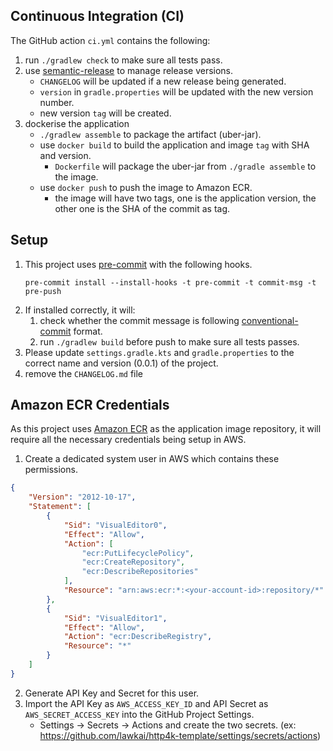 Continuous Integration (CI)
---
The GitHub action `ci.yml` contains the following:
1. run `./gradlew check` to make sure all tests pass.
2. use [semantic-release](https://github.com/semantic-release/semantic-release) to manage release versions.
    - `CHANGELOG` will be updated if a new release being generated.
    - `version` in `gradle.properties` will be updated with the new version number.
    - new version `tag` will be created.
3. dockerise the application
    - `./gradlew assemble` to package the artifact (uber-jar).
    - use `docker build` to build the application and image `tag` with SHA and version.
      - `Dockerfile` will package the uber-jar from `./gradle assemble` to the image.
    - use `docker push` to push the image to Amazon ECR.
      - the image will have two tags, one is the application version, the other one is the SHA of the commit as tag.

Setup
---
1. This project uses [pre-commit](https://pre-commit.com) with the following hooks. 
   ```shell
   pre-commit install --install-hooks -t pre-commit -t commit-msg -t pre-push
   ```
2. If installed correctly, it will:
   1. check whether the commit message is following [conventional-commit](https://www.conventionalcommits.org/en/v1.0.0/) format.
   2. run `./gradlew build` before push to make sure all tests passes.
3. Please update `settings.gradle.kts` and `gradle.properties` to the correct name and version (0.0.1) of the project.
4. remove the `CHANGELOG.md` file

Amazon ECR Credentials
---
As this project uses [Amazon ECR](https://aws.amazon.com/ecr/) as the application image repository, 
it will require all the necessary credentials being setup in AWS.

1. Create a dedicated system user in AWS which contains these permissions.
```json
{
    "Version": "2012-10-17",
    "Statement": [
        {
            "Sid": "VisualEditor0",
            "Effect": "Allow",
            "Action": [
                "ecr:PutLifecyclePolicy",
                "ecr:CreateRepository",
                "ecr:DescribeRepositories"
            ],
            "Resource": "arn:aws:ecr:*:<your-account-id>:repository/*"
        },
        {
            "Sid": "VisualEditor1",
            "Effect": "Allow",
            "Action": "ecr:DescribeRegistry",
            "Resource": "*"
        }
    ]
}
```
2. Generate API Key and Secret for this user.
3. Import the API Key as `AWS_ACCESS_KEY_ID` and API Secret as `AWS_SECRET_ACCESS_KEY` into the GitHub Project Settings.
   - Settings -> Secrets -> Actions and create the two secrets. (ex: https://github.com/lawkai/http4k-template/settings/secrets/actions)
